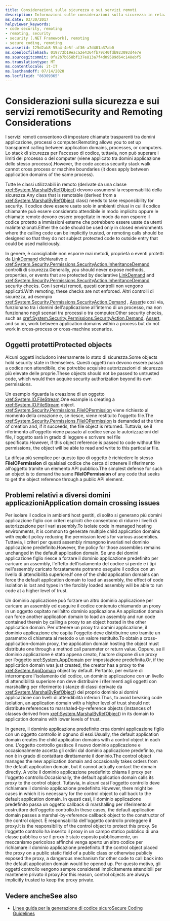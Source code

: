 ```yaml
---
title: Considerazioni sulla sicurezza e sui servizi remoti
description: Informazioni sulle considerazioni sulla sicurezza in relazione alla comunicazione remota, che consente di configurare chiamate trasparenti tra domini applicazione, processi o computer.
ms.date: 03/30/2017
helpviewer_keywords:
- code security, remoting
- remoting, security
- security [.NET Framework], remoting
- secure coding, remoting
ms.assetid: 125d2ab8-55a4-4e5f-af36-a7d401a37ab0
ms.openlocfilehash: 019773b19eaca2e4364fb79c40fdb923093d4e7e
ms.sourcegitcommit: 0fa2b7b658bf137e813a7f4d09589d64c148ebf5
ms.translationtype: MT
ms.contentlocale: it-IT
ms.lasthandoff: 07/14/2020
ms.locfileid: "86309365"
---
```

# <a name="security-and-remoting-considerations"></a><span data-ttu-id="0e4b3-103">Considerazioni sulla sicurezza e sui servizi remoti</span><span class="sxs-lookup"><span data-stu-id="0e4b3-103">Security and Remoting Considerations</span></span>
<span data-ttu-id="0e4b3-104">I servizi remoti consentono di impostare chiamate trasparenti tra domini applicazione, processi o computer.</span><span class="sxs-lookup"><span data-stu-id="0e4b3-104">Remoting allows you to set up transparent calling between application domains, processes, or computers.</span></span> <span data-ttu-id="0e4b3-105">Lo stack di sicurezza per l'accesso di codice, tuttavia, non può superare i limiti del processo o del computer (viene applicato tra domini applicazione dello stesso processo).</span><span class="sxs-lookup"><span data-stu-id="0e4b3-105">However, the code access security stack walk cannot cross process or machine boundaries (it does apply between application domains of the same process).</span></span>  
  
 <span data-ttu-id="0e4b3-106">Tutte le classi utilizzabili in remoto (derivate da una classe <xref:System.MarshalByRefObject>) devono assumersi la responsabilità della sicurezza.</span><span class="sxs-lookup"><span data-stu-id="0e4b3-106">Any class that is remotable (derived from a <xref:System.MarshalByRefObject> class) needs to take responsibility for security.</span></span> <span data-ttu-id="0e4b3-107">Il codice deve essere usato solo in ambienti chiusi in cui il codice chiamante può essere considerato attendibile in modo implicito oppure le chiamate remote devono essere progettate in modo da non esporre il codice protetto a immissioni esterne che potrebbero essere usate da utenti malintenzionati.</span><span class="sxs-lookup"><span data-stu-id="0e4b3-107">Either the code should be used only in closed environments where the calling code can be implicitly trusted, or remoting calls should be designed so that they do not subject protected code to outside entry that could be used maliciously.</span></span>  
  
 <span data-ttu-id="0e4b3-108">In genere, è consigliabile non esporre mai metodi, proprietà o eventi protetti da [LinkDemand](link-demands.md) dichiarativo e <xref:System.Security.Permissions.SecurityAction.InheritanceDemand> controlli di sicurezza.</span><span class="sxs-lookup"><span data-stu-id="0e4b3-108">Generally, you should never expose methods, properties, or events that are protected by declarative [LinkDemand](link-demands.md) and <xref:System.Security.Permissions.SecurityAction.InheritanceDemand> security checks.</span></span> <span data-ttu-id="0e4b3-109">Con i servizi remoti, questi controlli non vengono applicati.</span><span class="sxs-lookup"><span data-stu-id="0e4b3-109">With remoting, these checks are not enforced.</span></span> <span data-ttu-id="0e4b3-110">Altri controlli di sicurezza, ad esempio <xref:System.Security.Permissions.SecurityAction.Demand> , [Assert](using-the-assert-method.md)e così via, funzionano tra i domini dell'applicazione all'interno di un processo, ma non funzionano negli scenari tra processi o tra computer.</span><span class="sxs-lookup"><span data-stu-id="0e4b3-110">Other security checks, such as <xref:System.Security.Permissions.SecurityAction.Demand>, [Assert](using-the-assert-method.md), and so on, work between application domains within a process but do not work in cross-process or cross-machine scenarios.</span></span>  
  
## <a name="protected-objects"></a><span data-ttu-id="0e4b3-111">Oggetti protetti</span><span class="sxs-lookup"><span data-stu-id="0e4b3-111">Protected objects</span></span>  
 <span data-ttu-id="0e4b3-112">Alcuni oggetti includono internamente lo stato di sicurezza.</span><span class="sxs-lookup"><span data-stu-id="0e4b3-112">Some objects hold security state in themselves.</span></span> <span data-ttu-id="0e4b3-113">Questi oggetti non devono essere passati a codice non attendibile, che potrebbe acquisire autorizzazioni di sicurezza più elevate delle proprie.</span><span class="sxs-lookup"><span data-stu-id="0e4b3-113">These objects should not be passed to untrusted code, which would then acquire security authorization beyond its own permissions.</span></span>  
  
 <span data-ttu-id="0e4b3-114">Un esempio riguarda la creazione di un oggetto <xref:System.IO.FileStream>.</span><span class="sxs-lookup"><span data-stu-id="0e4b3-114">One example is creating a <xref:System.IO.FileStream> object.</span></span> <span data-ttu-id="0e4b3-115"><xref:System.Security.Permissions.FileIOPermission> viene richiesto al momento della creazione e, se riesce, viene restituito l'oggetto file.</span><span class="sxs-lookup"><span data-stu-id="0e4b3-115">The <xref:System.Security.Permissions.FileIOPermission> is demanded at the time of creation and, if it succeeds, the file object is returned.</span></span> <span data-ttu-id="0e4b3-116">Tuttavia, se il riferimento all'oggetto viene passato al codice senza le autorizzazioni del file, l'oggetto sarà in grado di leggere e scrivere nel file specificato.</span><span class="sxs-lookup"><span data-stu-id="0e4b3-116">However, if this object reference is passed to code without file permissions, the object will be able to read and write to this particular file.</span></span>  
  
 <span data-ttu-id="0e4b3-117">La difesa più semplice per questo tipo di oggetto è richiedere lo stesso **FileIOPermission** di qualsiasi codice che cerca di ottenere il riferimento all'oggetto tramite un elemento API pubblico.</span><span class="sxs-lookup"><span data-stu-id="0e4b3-117">The simplest defense for such an object is to demand the same **FileIOPermission** of any code that seeks to get the object reference through a public API element.</span></span>  
  
## <a name="application-domain-crossing-issues"></a><span data-ttu-id="0e4b3-118">Problemi relativi a diversi domini applicazioni</span><span class="sxs-lookup"><span data-stu-id="0e4b3-118">Application domain crossing issues</span></span>  
 <span data-ttu-id="0e4b3-119">Per isolare il codice in ambienti host gestiti, di solito si generano più domini applicazione figlio con criteri espliciti che consentono di ridurre i livelli di autorizzazione per i vari assembly.</span><span class="sxs-lookup"><span data-stu-id="0e4b3-119">To isolate code in managed hosting environments, it is common to generate multiple child application domains with explicit policy reducing the permission levels for various assemblies.</span></span> <span data-ttu-id="0e4b3-120">Tuttavia, i criteri per questi assembly rimangono invariati nel dominio applicazione predefinito.</span><span class="sxs-lookup"><span data-stu-id="0e4b3-120">However, the policy for those assemblies remains unchanged in the default application domain.</span></span> <span data-ttu-id="0e4b3-121">Se uno dei domini applicazione figlio riesce a forzare il dominio applicazione predefinito per caricare un assembly, l'effetto dell'isolamento del codice si perde e i tipi nell'assembly caricato forzatamente potranno eseguire il codice con un livello di attendibilità superiore.</span><span class="sxs-lookup"><span data-stu-id="0e4b3-121">If one of the child application domains can force the default application domain to load an assembly, the effect of code isolation is lost and types in the forcibly loaded assembly will be able to run code at a higher level of trust.</span></span>  
  
 <span data-ttu-id="0e4b3-122">Un dominio applicazione può forzare un altro dominio applicazione per caricare un assembly ed eseguire il codice contenuto chiamando un proxy in un oggetto ospitato nell’altro dominio applicazione.</span><span class="sxs-lookup"><span data-stu-id="0e4b3-122">An application domain can force another application domain to load an assembly and run code contained therein by calling a proxy to an object hosted in the other application domain.</span></span> <span data-ttu-id="0e4b3-123">Per ottenere un proxy tra domini applicazione, il dominio applicazione che ospita l'oggetto deve distribuirne uno tramite un parametro di chiamata al metodo o un valore restituito.</span><span class="sxs-lookup"><span data-stu-id="0e4b3-123">To obtain a cross-application-domain proxy, the application domain hosting the object must distribute one through a method call parameter or return value.</span></span> <span data-ttu-id="0e4b3-124">Oppure, se il dominio applicazione è stato appena creato, l'autore dispone di un proxy per l’oggetto <xref:System.AppDomain> per impostazione predefinita.</span><span class="sxs-lookup"><span data-stu-id="0e4b3-124">Or, if the application domain was just created, the creator has a proxy to the <xref:System.AppDomain> object by default.</span></span> <span data-ttu-id="0e4b3-125">Pertanto, per evitare di interrompere l'isolamento del codice, un dominio applicazione con un livello di attendibilità superiore non deve distribuire i riferimenti agli oggetti con marshalling per riferimento (istanze di classi derivate da <xref:System.MarshalByRefObject>) del proprio dominio ai domini applicazione con livelli di attendibilità inferiori.</span><span class="sxs-lookup"><span data-stu-id="0e4b3-125">Thus, to avoid breaking code isolation, an application domain with a higher level of trust should not distribute references to marshaled-by-reference objects (instances of classes derived from <xref:System.MarshalByRefObject>) in its domain to application domains with lower levels of trust.</span></span>  
  
 <span data-ttu-id="0e4b3-126">In genere, il dominio applicazione predefinito crea domini applicazione figlio con un oggetto controllo in ognuno di essi.</span><span class="sxs-lookup"><span data-stu-id="0e4b3-126">Usually, the default application domain creates the child application domains with a control object in each one.</span></span> <span data-ttu-id="0e4b3-127">L'oggetto controllo gestisce il nuovo dominio applicazione e occasionalmente accetta gli ordini dal dominio applicazione predefinito, ma non è in grado di contattare direttamente il dominio.</span><span class="sxs-lookup"><span data-stu-id="0e4b3-127">The control object manages the new application domain and occasionally takes orders from the default application domain, but it cannot actually contact the domain directly.</span></span> <span data-ttu-id="0e4b3-128">A volte il dominio applicazione predefinito chiama il proxy per l'oggetto controllo.</span><span class="sxs-lookup"><span data-stu-id="0e4b3-128">Occasionally, the default application domain calls its proxy to the control object.</span></span> <span data-ttu-id="0e4b3-129">Tuttavia, in alcuni casi l'oggetto controllo deve richiamare il dominio applicazione predefinito.</span><span class="sxs-lookup"><span data-stu-id="0e4b3-129">However, there might be cases in which it is necessary for the control object to call back to the default application domain.</span></span> <span data-ttu-id="0e4b3-130">In questi casi, il dominio applicazione predefinito passa un oggetto callback di marshalling per riferimento al costruttore dell'oggetto controllo.</span><span class="sxs-lookup"><span data-stu-id="0e4b3-130">In these cases, the default application domain passes a marshal-by-reference callback object to the constructor of the control object.</span></span> <span data-ttu-id="0e4b3-131">È responsabilità dell'oggetto controllo proteggere il proxy.</span><span class="sxs-lookup"><span data-stu-id="0e4b3-131">It is the responsibility of the control object to protect this proxy.</span></span> <span data-ttu-id="0e4b3-132">Se l'oggetto controllo ha inserito il proxy in un campo statico pubblico di una classe pubblica o se il proxy è stato esposto pubblicamente, un meccanismo pericoloso affinché venga aperto un altro codice per richiamare il dominio applicazione predefinito.</span><span class="sxs-lookup"><span data-stu-id="0e4b3-132">If the control object placed the proxy on a public static field of a public class or otherwise publicly exposed the proxy, a dangerous mechanism for other code to call back into the default application domain would be opened up.</span></span> <span data-ttu-id="0e4b3-133">Per questo motivo, gli oggetti controllo vengono sempre considerati implicitamente attendibili per mantenere privato il proxy.</span><span class="sxs-lookup"><span data-stu-id="0e4b3-133">For this reason, control objects are always implicitly trusted to keep the proxy private.</span></span>  
  
## <a name="see-also"></a><span data-ttu-id="0e4b3-134">Vedere anche</span><span class="sxs-lookup"><span data-stu-id="0e4b3-134">See also</span></span>

- [<span data-ttu-id="0e4b3-135">Linee guida per la generazione di codice sicuro</span><span class="sxs-lookup"><span data-stu-id="0e4b3-135">Secure Coding Guidelines</span></span>](../../standard/security/secure-coding-guidelines.md)
